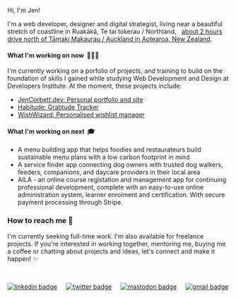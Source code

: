 Hi, I'm Jen!

I'm a web developer, designer and digital strategist, living near a beautiful stretch of coastline in Ruakākā, Te tai tokerau / Northland, 
&nbsp; [about 2 hours drive north of Tāmaki Makaurau / Auckland in Aotearoa, New Zealand](https://goo.gl/maps/SBy16KxPjGRVYPbu5).

#### What I'm working on now &nbsp;👩🏻‍💻
I'm currently working on a porfolio of projects, and training to build on the foundation of skills I gained while studying Web Development and Design at Developers Institute. At the moment, these projects include:
- [JenCorbett.dev: Personal portfolio and site](https://github.com/ajenstory/jencorbett.dev) 
- [Habitude: Gratitude Tracker](https://github.com/ajenstory/habitude)
- [WishWizard: Personalised wishlist manager](https://github.com/ajenstory/wishwizard) 

#### What I'm working on next  &nbsp;🎓
- A menu building app that helps foodies and restaurateurs build sustainable menu plans with a low carbon footprint in mind 
- A service finder app connecting dog owners with trusted dog walkers, feeders, companions, and daycare providers in their local area 
- AILA - an online course registation and management app for continuing professional development, complete with an easy-to-use online administration system, learner enrolment and certification. With secure payment processing through Stripe.   

 
### How to reach me 📯
I'm currently seeking full-time work.  I'm also available for freelance projects. If you're interested in working together, mentoring me, buying me a coffee or chatting about projects and ideas, let's connect and make it happen! ✨

&nbsp; &nbsp; &nbsp; &nbsp; 
  
<div> 
<a  href="https://linkedin.com/in/jencorbett" target="_blank"><img alt="linkedin badge" src="https://img.shields.io/badge/LinkedIn-0A66C2?style=flat-square&logo=LinkedIn&logoColor=white&link=linkedin.com/in/jencorbett"></a>  &nbsp; &nbsp; 
<a href="https://twitter.com/ajenstory" target="_blank"><img  alt="twitter badge" src="https://img.shields.io/twitter/follow/ajenstory?style=social&link=https://twitter.com/ajenstory/"></a>  &nbsp; &nbsp; 
<a href="https://mastodon.nz" target="_blank"><img  alt="mastodon badge" src="https://img.shields.io/mastodon/follow/108770328926368471?domain=https%3A%2F%2Fmastodon.nz&style=social&link=mastodon.nz/@jen"></a>   &nbsp; &nbsp; 
<a href="mailto:hello@jencorbett.dev" target="_blank"><img  alt="gmail badge" src="https://img.shields.io/badge/Gmail-EA4335?style=flat-square&logo=Gmail&logoColor=white&link=(mailto:hello@jencorbett.dev?subject=Hey%Jen,%reaching%out%to%you%from%Github!)"></a></div>

<!---
crashtestdolly/crashtestdolly is a ✨ special ✨ repository because its `README.md` (this file) appears on your GitHub profile.
You can click the Preview link to take a look at your changes.
--->
